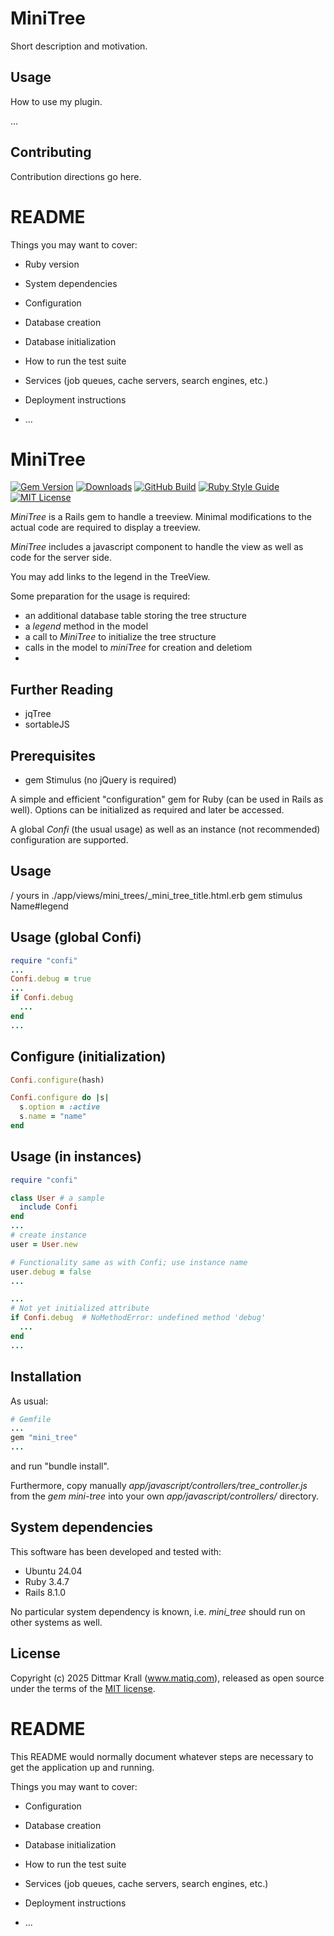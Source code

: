 # MiniTree
Short description and motivation.

## Usage
How to use my plugin.

...
## Contributing
Contribution directions go here.

# README

Things you may want to cover:

* Ruby version

* System dependencies

* Configuration

* Database creation

* Database initialization

* How to run the test suite

* Services (job queues, cache servers, search engines, etc.)

* Deployment instructions

* ...

# MiniTree

[![Gem Version](https://img.shields.io/gem/v/mini_tree?color=168AFE&logo=rubygems&logoColor=FE1616)](https://rubygems.org/gems/mini_tree)
[![Downloads](https://img.shields.io/gem/dt/mini_tree?color=168AFE&logo=rubygems&logoColor=FE1616)](https://rubygems.org/gems/mini_tree)
[![GitHub Build](https://img.shields.io/github/actions/workflow/status/matique/mini_tree/rake.yml?logo=github)](https://github.com/matique/mini_tree/actions/workflows/rake.yml)
[![Ruby Style Guide](https://img.shields.io/badge/code_style-standard-168AFE.svg)](https://github.com/standardrb/standard)
[![MIT License](https://img.shields.io/badge/license-MIT-168AFE.svg)](http://choosealicense.com/licenses/mit/)

_MiniTree_ is a Rails gem to handle a treeview.
Minimal modifications to the actual code are required to display a treeview.

_MiniTree_ includes a javascript component to handle the view
as well as code for the server side.

You may add links to the legend in the TreeView.

Some preparation for the usage is required:
- an additional database table storing the tree structure
- a _legend_ method in the model
- a call to _MiniTree_ to initialize the tree structure
- calls in the model to _miniTree_ for creation and deletiom
-

## Further Reading
- jqTree
- sortableJS

## Prerequisites

- gem Stimulus (no jQuery is required)



A simple and efficient "configuration" gem for Ruby
(can be used in Rails as well).
Options can be initialized as required and later be accessed.

A global *Confi* (the usual usage)
as well as an instance (not recommended) configuration
are supported.

## Usage


/ yours in ./app/views/mini_trees/_mini_tree_title.html.erb
gem stimulus
Name#legend


## Usage (global Confi)

~~~~ruby
require "confi"
...
Confi.debug = true
...
if Confi.debug
  ...
end
...
~~~~


## Configure (initialization)

~~~~ruby
Confi.configure(hash)
~~~~

~~~~ruby
Confi.configure do |s|
  s.option = :active
  s.name = "name"
end
~~~~


## Usage (in instances)

~~~~ruby
require "confi"

class User # a sample
  include Confi
end
...
# create instance
user = User.new

# Functionality same as with Confi; use instance name
user.debug = false
...
~~~~

~~~~ruby
...
# Not yet initialized attribute
if Confi.debug  # NoMethodError: undefined method 'debug'
  ...
end
...
~~~~


## Installation

As usual:

~~~~ruby
# Gemfile
...
gem "mini_tree"
...
~~~~

and run "bundle install".

Furthermore, copy manually *app/javascript/controllers/tree_controller.js*
from the _gem  mini-tree_
into your own _app/javascript/controllers/_ directory.

## System dependencies

This software has been developed and tested with:
- Ubuntu 24.04
- Ruby 3.4.7
- Rails 8.1.0

No particular system dependency is known,
i.e. *mini_tree* should run on other systems as well.

## License

Copyright (c) 2025 Dittmar Krall (www.matiq.com),
released as open source under the terms of the
[MIT license](https://opensource.org/licenses/MIT).




# README

This README would normally document whatever steps are necessary to get the
application up and running.

Things you may want to cover:

* Configuration

* Database creation

* Database initialization

* How to run the test suite

* Services (job queues, cache servers, search engines, etc.)

* Deployment instructions

* ...

